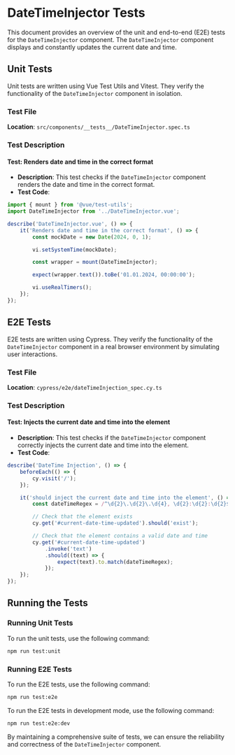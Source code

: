 # DateTimeInjector Tests

This document provides an overview of the unit and end-to-end (E2E) tests for the `DateTimeInjector` component. The `DateTimeInjector` component displays and constantly updates the current date and time.

## Unit Tests

Unit tests are written using Vue Test Utils and Vitest. They verify the functionality of the `DateTimeInjector` component in isolation.

### Test File

**Location**: `src/components/__tests__/DateTimeInjector.spec.ts`

### Test Description

#### Test: Renders date and time in the correct format

- **Description**: This test checks if the `DateTimeInjector` component renders the date and time in the correct format.
- **Test Code**:

```typescript
import { mount } from '@vue/test-utils';
import DateTimeInjector from '../DateTimeInjector.vue';

describe('DateTimeInjector.vue', () => {
    it('Renders date and time in the correct format', () => {
        const mockDate = new Date(2024, 0, 1);

        vi.setSystemTime(mockDate);

        const wrapper = mount(DateTimeInjector);

        expect(wrapper.text()).toBe('01.01.2024, 00:00:00');

        vi.useRealTimers();
    });
});
```

## E2E Tests

E2E tests are written using Cypress. They verify the functionality of the `DateTimeInjector` component in a real browser environment by simulating user interactions.

### Test File

**Location**: `cypress/e2e/dateTimeInjection_spec.cy.ts`

### Test Description

#### Test: Injects the current date and time into the element

- **Description**: This test checks if the `DateTimeInjector` component correctly injects the current date and time into the element.
- **Test Code**:

```typescript
describe('DateTime Injection', () => {
    beforeEach(() => {
        cy.visit('/');
    });

    it('should inject the current date and time into the element', () => {
        const dateTimeRegex = /^\d{2}\.\d{2}\.\d{4}, \d{2}:\d{2}:\d{2}$/;

        // Check that the element exists
        cy.get('#current-date-time-updated').should('exist');

        // Check that the element contains a valid date and time
        cy.get('#current-date-time-updated')
            .invoke('text')
            .should((text) => {
                expect(text).to.match(dateTimeRegex);
            });
    });
});
```

## Running the Tests

### Running Unit Tests

To run the unit tests, use the following command:

```bash
npm run test:unit
```

### Running E2E Tests

To run the E2E tests, use the following command:

```bash
npm run test:e2e
```

To run the E2E tests in development mode, use the following command:

```bash
npm run test:e2e:dev
```

By maintaining a comprehensive suite of tests, we can ensure the reliability and correctness of the `DateTimeInjector` component.
